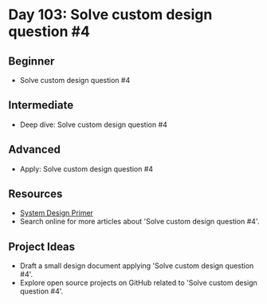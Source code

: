 # Day 103: Solve custom design question #4

## Beginner
- Solve custom design question #4

## Intermediate
- Deep dive: Solve custom design question #4

## Advanced
- Apply: Solve custom design question #4

## Resources
- [System Design Primer](https://github.com/donnemartin/system-design-primer/search?q=Solve+custom+design+question+%234)
- Search online for more articles about 'Solve custom design question #4'.

## Project Ideas
- Draft a small design document applying 'Solve custom design question #4'.
- Explore open source projects on GitHub related to 'Solve custom design question #4'.
